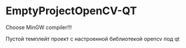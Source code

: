 # EmptyProjectOpenCV-QT
Choose MinGW compiler!!!  

Пустой темплейт проект с настроенной библиотекой opencv под qt

